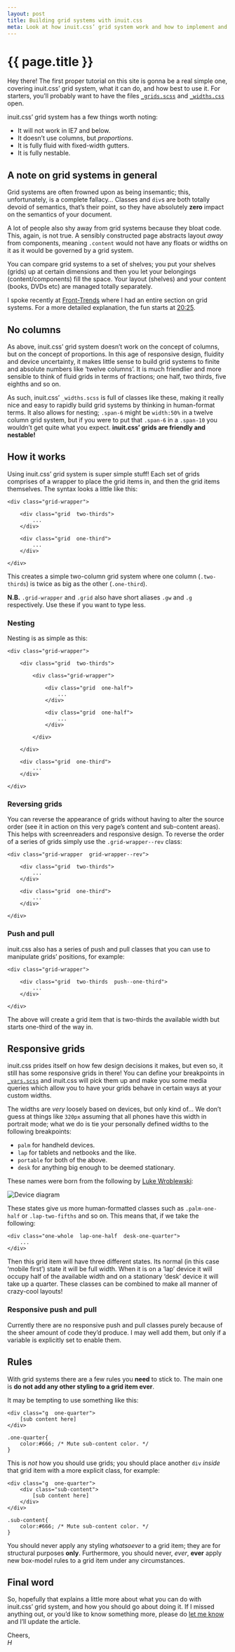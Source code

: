 ```yaml
---
layout: post
title: Building grid systems with inuit.css
meta: Look at how inuit.css’ grid system work and how to implement and use it.
---
```


# {{ page.title }}

Hey there! The first proper tutorial on this site is gonna be a real simple one,
covering inuit.css’ grid system, what it can do, and how best to use it.  For
starters, you’ll probably want to have the files
[`_grids.scss`](https://github.com/csswizardry/inuit.css/blob/master/inuit.css/objects/_grids.scss)
and [`_widths.css`](https://github.com/csswizardry/inuit.css/blob/master/inuit.css/generic/_widths.scss)
open.

inuit.css’ grid system has a few things worth noting:

* It will not work in IE7 and below.
* It doesn’t use columns, but _proportions_.
* It is fully fluid with fixed-width gutters.
* It is fully nestable.

## A note on grid systems in general

Grid systems are often frowned upon as being insemantic; this, unfortunately, is
a complete fallacy… Classes and `div`s are both totally devoid of semantics,
that’s their point, so they have absolutely **zero** impact on the semantics of
your document.

A lot of people also shy away from grid systems because they bloat code. This,
again, is not true. A sensibly constructed page abstracts layout _away_ from
components, meaning `.content` would not have any floats or widths on it as it
would be governed by a grid system.

You can compare grid systems to a set of
shelves; you put your shelves (grids) up at certain dimensions and then you let
your belongings (content/components) fill the space. Your layout (shelves) and
your content (books, DVDs etc) are managed totally separately.

I spoke recently at [Front-Trends](http://2012.front-trends.com/) where I had an
entire section on grid systems. For a more detailed explanation, the fun starts
at [20:25](http://vimeo.com/44773888).

## No columns

As above, inuit.css’ grid system doesn’t work on the concept of columns, but on
the concept of proportions. In this age of responsive design, fluidity and
device uncertainty, it makes little sense to build grid systems to finite
and absolute numbers like ‘twelve columns’. It is much friendlier and more
sensible to think of fluid grids in terms of fractions; one half, two thirds,
five eighths and so on.

As such, inuit.css’ `_widths.scss` is full of classes like these, making it
really nice and easy to rapidly build grid systems by thinking in human-format
terms. It also allows for nesting; `.span-6` might be `width:50%` in a twelve
column grid system, but if you were to put that `.span-6` in a `.span-10` you
wouldn’t get quite what you expect. <strong>inuit.css’ grids are friendly and
nestable!</strong>

## How it works

Using inuit.css’ grid system is super simple stuff! Each set of grids comprises
of a wrapper to place the grid items in, and then the grid items themselves. The
syntax looks a little like this:

    <div class="grid-wrapper">
        
        <div class="grid  two-thirds">
            ...
        </div>
        
        <div class="grid  one-third">
            ...
        </div>
        
    </div>

This creates a simple two-column grid system where one column (`.two-thirds`) is
twice as big as the other (`.one-third`).

<div class="islet  note">
    <p><strong>N.B.</strong> <code>.grid-wrapper</code> and <code>.grid</code>
    also have short aliases <code>.gw</code> and <code>.g</code> respectively.
    Use these if you want to type less.</p>
</div>

### Nesting

Nesting is as simple as this:

    <div class="grid-wrapper">
        
        <div class="grid  two-thirds">
            
            <div class="grid-wrapper">
                
                <div class="grid  one-half">
                    ...
                </div>
                
                <div class="grid  one-half">
                    ...
                </div>
                
            </div>
            
        </div>
        
        <div class="grid  one-third">
            ...
        </div>
        
    </div>

### Reversing grids

You can reverse the appearance of grids without having to alter the source order
(see it in action on this very page’s content and sub-content areas). This helps
with screenreaders and responsive design. To reverse the order of a series of
grids simply use the `.grid-wrapper--rev` class:

    <div class="grid-wrapper  grid-wrapper--rev">
        
        <div class="grid  two-thirds">
            ...
        </div>
        
        <div class="grid  one-third">
            ...
        </div>
        
    </div>

### Push and pull

inuit.css also has a series of push and pull classes that you can use to
manipulate grids’ positions, for example:

    <div class="grid-wrapper">
        
        <div class="grid  two-thirds  push--one-third">
            ...
        </div>
        
    </div>

The above will create a grid item that is two-thirds the available width but
starts one-third of the way in.

## Responsive grids

inuit.css prides itself on how few design decisions it makes, but even so, it
still has some responsive grids in there! You can define your breakpoints in
[`_vars.scss`](https://github.com/csswizardry/inuit.css/blob/e666615d9f4348700382ee6f827069296c8e8d9e/_vars.scss#L38-L44)
and inuit.css will pick them up and make you some media queries which allow you
to have your grids behave in certain ways at your custom widths.

The widths are _very_ loosely based on devices, but only kind of… We don’t guess
at things like `320px` assuming that all phones have this width in portrait
mode; what we do is tie your personally defined widths to the following
breakpoints:

* `palm` for handheld devices.
* `lap` for tablets and netbooks and the like.
* `portable` for both of the above.
* `desk` for anything big enough to be deemed stationary.

These names were born from the following by [Luke Wroblewski](http://lukew.com):

![Device diagram](https://a248.e.akamai.net/camo.github.com/25e9301f3467146dd759144c85e253bf410d2c12/687474703a2f2f7374617469632e6c756b65772e636f6d2f756e69666965645f6465766963655f64657369676e2e706e67)


These states give us more human-formatted classes such as `.palm-one-half` or
`.lap-two-fifths` and so on. This means that, if we take the following:

    <div class="one-whole  lap-one-half  desk-one-quarter">
        ...
    </div>

Then this grid item will have three different states. Its normal (in this case
‘mobile first’) state it will be full width. When it is on a ‘lap’ device it
will occupy half of the available width and on a stationary ‘desk’ device it
will take up a quarter. These classes can be combined to make all manner of
crazy-cool layouts!

### Responsive push and pull

Currently there are no responsive push and pull classes purely because of the
sheer amount of code they’d produce. I may well add them, but only if a variable
is explicitly set to enable them.

## Rules

With grid systems there are a few rules you **need** to stick to. The main one
is **do not add any other styling to a grid item ever**.

It may be tempting to use something like this:

<pre><code>&lt;div class="g  one-quarter"&gt;
    [sub content here]
&lt;/div&gt;

.one-quarter{
    color:#666; <span class="code-comment">/* Mute sub-content color. */</span>
}</code></pre>

This is _not_ how you should use grids; you should place another `div` _inside_
that grid item with a more explicit class, for example:

<pre><code>&lt;div class="g  one-quarter"&gt;
    &lt;div class="sub-content"&gt;
        [sub content here]
    &lt;/div&gt;
&lt;/div&gt;

.sub-content{
    color:#666; <span class="code-comment">/* Mute sub-content color. */</span>
}</code></pre>

You should never apply any styling _whatsoever_ to a grid item; they are for
structural purposes **only**. Furthermore, you should never, _ever_, **ever**
apply new box-model rules to a grid item under any circumstances.

## Final word

So, hopefully that explains a little more about what you can do with inuit.css’
grid system, and how you should go about doing it. If I missed anything out, or
you’d like to know something more, please do [let me know](http://twitter.com/inuitcss)
and I’ll update the article.

Cheers,  
<i>H</i>
